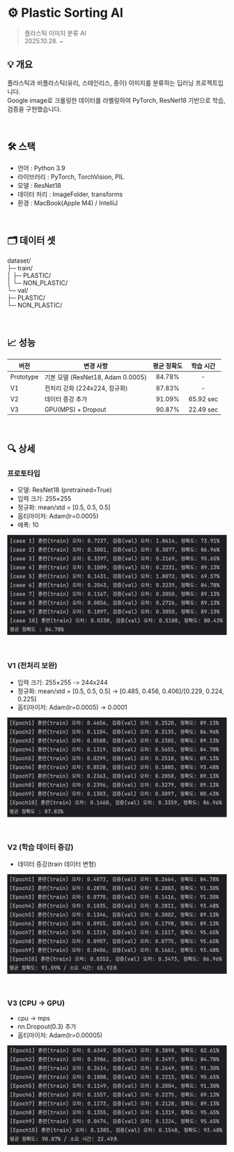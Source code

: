 # ⚙️ Plastic Sorting AI
> 플라스틱 이미지 분류 AI  
> 2025.10.28. ~ 

## 💡 개요
플라스틱과 비플라스틱(유리, 스테인리스, 종이) 이미지를 분류하는 딥러닝 프로젝트입니다.  
Google image로 크롤링한 데이터를 라벨링하여 PyTorch, ResNet18 기반으로 학습, 검증을 구현했습니다.

<br>

## 🛠️ 스택
- 언어 : Python 3.9
- 라이브러리 : PyTorch, TorchVision, PIL
- 모델 : ResNet18
- 데이터 처리 : ImageFolder, transforms
- 환경 : MacBook(Apple M4) / IntelliJ

<br>

## 🗂️ 데이터 셋
dataset/  
├─ train/  
│   ├─ PLASTIC/  
│   └─ NON_PLASTIC/  
└─ val/  
├─ PLASTIC/  
└─ NON_PLASTIC/  

<br>

## 📈 성능
| 버전 | 변경 사항                        |  평균 정확도  |   학습 시간   |
|------|------------------------------|:--------:|:---------:|
| Prototype | 기본 모델 (ResNet18, Adam 0.0005) |  84.78%  |     -     |
| V1 | 전처리 강화 (224x224, 정규화)        |  87.83%  |     -     |
| V2 | 데이터 증강 추가                    |  91.09%  | 65.92 sec |
| V3 | GPU(MPS) + Dropout           |  90.87%  | 22.49 sec |

<br>

## 🔍 상세
### 프로토타입
- 모델: ResNet18 (pretrained=True)
- 입력 크기: 255×255
- 정규화: mean/std = [0.5, 0.5, 0.5]
- 옵티마이저: Adam(lr=0.0005)
- 에폭: 10

![img.png](img/img.png)

<br>

### V1 (전처리 보완)
- 입력 크기: 255×255 -> 244x244
- 정규화: mean/std = [0.5, 0.5, 0.5] -> [0.485, 0.456, 0.406]/[0.229, 0.224, 0.225]
- 옵티마이저: Adam(lr=0.0005) -> 0.0001

![img.png](img/img1.png)

<br>

### V2 (학습 데이터 증강)
- 데이터 증강(train 데이터 변형)

![img_5.png](img/img_5.png)

<br>

### V3 (CPU -> GPU)
- cpu -> mps
- nn.Dropout(0.3) 추가
- 옵티마이저: Adam(lr=0.00005)

![img_7.png](img/img_7.png)
